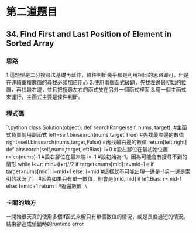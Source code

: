 # 第二道題目
## 34. Find First and Last Position of Element in Sorted Array
### 思路
1.這題型是二分搜尋法基礎再延伸，條件判斷幾乎都是利用相同的思路即可。但是在連續重複數值的尋找必須加倍用心
2.使用兩個函式破題，先找左邊最初始的位置，再找最右邊，並且把搜尋左右的函式放在另外一個函式裡面
3.用一個主函式來運行，主函式主要是條件判斷。

### 程式碼
\``\`python
class Solution(object):
    def searchRange(self, nums, target): #主函式負責調用副函式
        left=self.binsearch(nums,target,True) #先找最左邊的數值
        right=self.binsearch(nums,target,False) #再找最右邊的數值
        return[left,right]
    def binsearch(self,nums,target,leftBias):
        l=0 #設左腳位在最初始位置
        r=len(nums)-1 #設右腳位在最末端
        i=-1 #設初始為-1，因為可能會有搜尋不到的情形
        while l<=r:
            mid=(l+r)//2
            if target<nums[mid]:
                r=mid-1
            elif target>nums[mid]:
                l=mid+1
            else:
                i=mid 
                #這樣就不可能出現一邊是-1另一邊是索引的狀況了，
                #因為如果只有單一數值，則會是[mid,mid]
                if leftBias:
                    r=mid-1
                else:
                    l=mid+1
        return i #返還數值
\``\`
### 卡關的地方
一開始很天真的使用多個if函式來解只有單個數值的情況，或是長度過短的情況。結果卻造成偵錯時的runtime error

